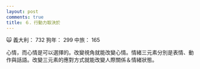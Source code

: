 ```yaml
---
layout: post
comments: true
title: ６．行動力取決於
---
```


:scream_cat: 義大利： 732 狗年： 299 中旅： 165


心情，而心情是可以選擇的。改變視角就能改變心情。情緒三元素分別是表情、動作與話語。改變三元素的應對方式就能改變人際關係＆情緒狀態。
